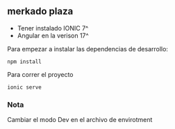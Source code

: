 ## merkado plaza
- Tener instalado IONIC 7^
- Angular en la verison 17^

Para empezar a instalar las dependencias de desarrollo:

```
npm install 
```
Para correr el proyecto 
```
ionic serve  
```
### Nota 
Cambiar el modo Dev en el archivo de envirotment
